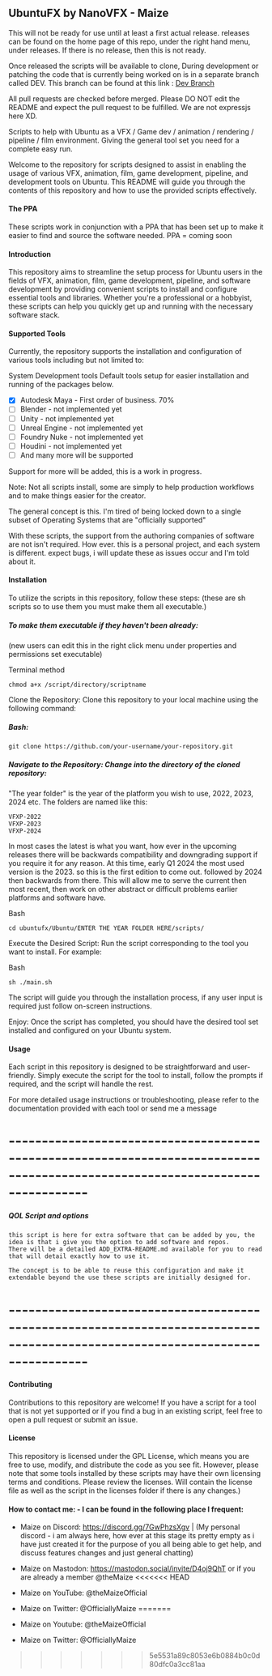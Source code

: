 ## UbuntuFX by NanoVFX - Maize
This will not be ready for use until at least a first actual release. releases can be found on the home page of this repo, under the right hand menu, under releases.
If there is no release, then this is not ready.

Once released the scripts will be available to clone, During development or patching the code that is currently being worked on is in a separate branch called DEV.
This branch can be found at this link : [Dev Branch](https://github.com/The-Maize/ubuntufx/tree/dev/)

All pull requests are checked before merged. Please DO NOT edit the README and expect the pull request to be fulfilled. We are not expressjs here XD.

Scripts to help with Ubuntu as a VFX / Game dev / animation / rendering / pipeline / film environment. Giving the general tool set you need for a complete easy run.

Welcome to the repository for scripts designed to assist in enabling the usage of various VFX, animation, film, game development, pipeline, and development tools on Ubuntu. This README will guide you through the contents of this repository and how to use the provided scripts effectively.

#### The PPA
These scripts work in conjunction with a PPA that has been set up to make it easier to find and source the software needed. 
PPA = coming soon

#### Introduction
This repository aims to streamline the setup process for Ubuntu users in the fields of VFX, animation, film, game development, pipeline, and software development by providing convenient scripts to install and configure essential tools and libraries. Whether you're a professional or a hobbyist, these scripts can help you quickly get up and running with the necessary software stack.

#### Supported Tools
Currently, the repository supports the installation and configuration of various tools including but not limited to:

System Development tools
Default tools setup for easier installation and running of the packages below.
- [x] Autodesk Maya - First order of business. 70%
- [ ] Blender - not implemented yet
- [ ] Unity - not implemented yet
- [ ] Unreal Engine - not implemented yet
- [ ] Foundry Nuke - not implemented yet
- [ ] Houdini - not implemented yet
- [ ] And many more will be supported

Support for more will be added, this is a work in progress.

Note: Not all scripts install, some are simply to help production workflows and to make things easier for the creator.

The general concept is this. I'm tired of being locked down to a single subset of Operating Systems that are "officially supported"

With these scripts, the support from the authoring companies of software are not isn't required. How ever. this is a personal project, and each system is different. expect bugs, i will update these as issues occur and I'm told about it.

#### Installation
To utilize the scripts in this repository, follow these steps: (these are sh scripts so to use them you must make them all executable.)

##### To make them executable if they haven't been already:
(new users can edit this in the right click menu under properties and permissions set executable)

Terminal method
```
chmod a+x /script/directory/scriptname
```

Clone the Repository: Clone this repository to your local machine using the following command:
##### Bash:

```
git clone https://github.com/your-username/your-repository.git
```

##### Navigate to the Repository: Change into the directory of the cloned repository:

"The year folder" is the year of the platform you wish to use, 2022, 2023, 2024 etc. The folders are named like this:
```
VFXP-2022
VFXP-2023
VFXP-2024
```
In most cases the latest is what you want, how ever in the upcoming releases there will be backwards compatibility and downgrading support if you require it for any reason. At this time, early Q1 2024 the most used version is the 2023. so this is the first edition to come out. followed by 2024 then backwards from there. This will allow me to serve the current then most recent, then work on other abstract or difficult problems earlier platforms and software have.

Bash
```
cd ubuntufx/Ubuntu/ENTER THE YEAR FOLDER HERE/scripts/
```
Execute the Desired Script: Run the script corresponding to the tool you want to install. For example:

Bash
```
sh ./main.sh
```

The script will guide you through the installation process, if any user input is required just follow on-screen instructions.

Enjoy: Once the script has completed, you should have the desired tool set installed and configured on your Ubuntu system.

#### Usage
Each script in this repository is designed to be straightforward and user-friendly. Simply execute the script for the tool to install, follow the prompts if required, and the script will handle the rest.

For more detailed usage instructions or troubleshooting, please refer to the documentation provided with each tool or send me a message

# ------------------------------------------------------------------------------------------------------------------------------ #

##### QOL Script and options
```
this script is here for extra software that can be added by you, the idea is that i give you the option to add software and repos. 
There will be a detailed ADD_EXTRA-README.md available for you to read that will detail exactly how to use it. 

The concept is to be able to reuse this configuration and make it extendable beyond the use these scripts are initially designed for.

```
# ------------------------------------------------------------------------------------------------------------------------------ #

#### Contributing
Contributions to this repository are welcome! If you have a script for a tool that is not yet supported or if you find a bug in an existing script, feel free to open a pull request or submit an issue.

#### License
This repository is licensed under the GPL License, which means you are free to use, modify, and distribute the code as you see fit. However, please note that some tools installed by these scripts may have their own licensing terms and conditions. Please review the licenses.
Will contain the license file as well as the script in the licenses folder if there is any changes.)

#### How to contact me: - I can be found in the following place I frequent:
- Maize on Discord: https://discord.gg/7GwPhzsXgv
| (My personal discord - i am always here, how ever at this stage its pretty empty as i have just created it for the purpose of you all being able to get help, and discuss features changes and just general chatting)

- Maize on Mastodon: https://mastodon.social/invite/D4oj9QhT or if you are already a member @theMaize
<<<<<<< HEAD
- Maize on YouTube: @theMaizeOfficial
- Maize on Twitter: @OfficiallyMaize
=======
- Maize on Youtube: @theMaizeOfficial
- Maize on Twitter: @OfficiallyMaize
>>>>>>> 5e5531a89c8053e6b0884b0c0d80dfc0a3cc81aa
